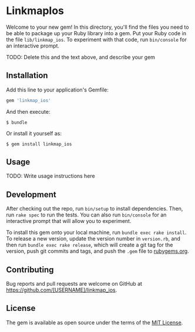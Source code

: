 # LinkmapIos

Welcome to your new gem! In this directory, you'll find the files you need to be able to package up your Ruby library into a gem. Put your Ruby code in the file `lib/linkmap_ios`. To experiment with that code, run `bin/console` for an interactive prompt.

TODO: Delete this and the text above, and describe your gem

## Installation

Add this line to your application's Gemfile:

```ruby
gem 'linkmap_ios'
```

And then execute:

    $ bundle

Or install it yourself as:

    $ gem install linkmap_ios

## Usage

TODO: Write usage instructions here

## Development

After checking out the repo, run `bin/setup` to install dependencies. Then, run `rake spec` to run the tests. You can also run `bin/console` for an interactive prompt that will allow you to experiment.

To install this gem onto your local machine, run `bundle exec rake install`. To release a new version, update the version number in `version.rb`, and then run `bundle exec rake release`, which will create a git tag for the version, push git commits and tags, and push the `.gem` file to [rubygems.org](https://rubygems.org).

## Contributing

Bug reports and pull requests are welcome on GitHub at https://github.com/[USERNAME]/linkmap_ios.


## License

The gem is available as open source under the terms of the [MIT License](http://opensource.org/licenses/MIT).

